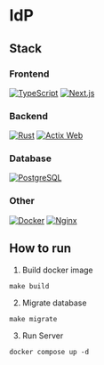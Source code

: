 # IdP

## Stack

### Frontend

[![TypeScript](https://img.shields.io/badge/TypeScript-black?logo=typescript&logoColor=white)](https://www.typescriptlang.org/)
[![Next.js](https://img.shields.io/badge/Next.js-black?logo=next.js&logoColor=white)](https://nextjs.org/)

### Backend

[![Rust](https://img.shields.io/badge/Rust-black?logo=rust&logoColor=white)](https://www.rust-lang.org/)
[![Actix Web](https://img.shields.io/badge/Actix_Web-black?logo=actix&logoColor=white)](https://actix.rs/)

### Database

[![PostgreSQL](https://img.shields.io/badge/PostgreSQL-black?logo=postgresql&logoColor=white)](https://www.postgresql.org/)

### Other

[![Docker](https://img.shields.io/badge/Docker-black?logo=docker&logoColor=white)](https://www.docker.com/)
[![Nginx](https://img.shields.io/badge/Nginx-black?logo=nginx&logoColor=white)](https://www.nginx.com/)

## How to run

1. Build docker image

```shell
make build
```

2. Migrate database

```shell
make migrate
```

3. Run Server

```shell
docker compose up -d
```
